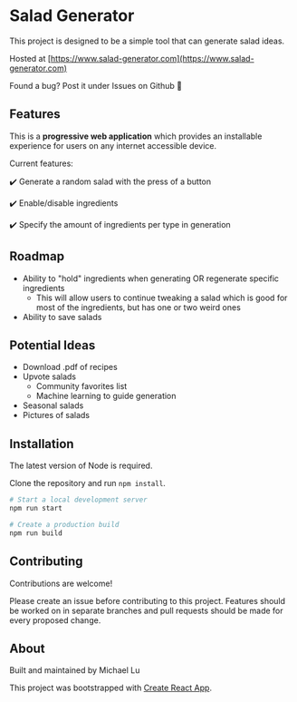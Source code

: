 # Salad Generator

This project is designed to be a simple tool that can generate salad ideas.

Hosted at [https://www.salad-generator.com](https://www.salad-generator.com)

Found a bug? Post it under Issues on Github :beers:

## Features

This is a **progressive web application** which provides an installable experience for users on any internet accessible device.

Current features:

:heavy_check_mark: Generate a random salad with the press of a button

:heavy_check_mark: Enable/disable ingredients

:heavy_check_mark: Specify the amount of ingredients per type in generation

## Roadmap

- Ability to "hold" ingredients when generating OR regenerate specific ingredients
  - This will allow users to continue tweaking a salad which is good for most of the ingredients, but has one or two weird ones
- Ability to save salads

## Potential Ideas

- Download .pdf of recipes
- Upvote salads
  - Community favorites list
  - Machine learning to guide generation
- Seasonal salads
- Pictures of salads

## Installation

The latest version of Node is required.

Clone the repository and run `npm install`.

```bash
# Start a local development server
npm run start

# Create a production build
npm run build
```

## Contributing

Contributions are welcome!

Please create an issue before contributing to this project. Features should be worked on in separate branches and pull requests should be made for every proposed change.

## About

Built and maintained by Michael Lu

This project was bootstrapped with [Create React App](https://github.com/facebook/create-react-app).
